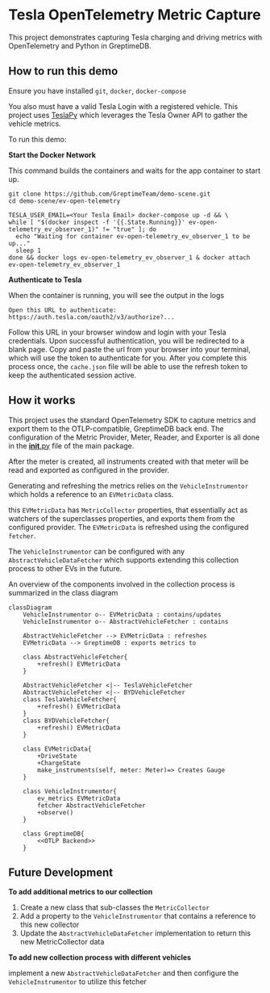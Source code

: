 # Tesla OpenTelemetry Metric Capture

This project demonstrates capturing Tesla charging and
driving metrics with OpenTelemetry and Python in GreptimeDB.
 
## How to run this demo

Ensure you have installed `git`, `docker`, `docker-compose` 

You also must have a valid Tesla Login with a registered vehicle.
This project uses [TeslaPy](https://github.com/tdorssers/TeslaPy) 
which leverages the Tesla Owner API to gather the vehicle metrics.

To run this demo:

**Start the Docker Network**

This command builds the containers and 
waits for the app container to start up.

```shell
git clone https://github.com/GreptimeTeam/demo-scene.git
cd demo-scene/ev-open-telemetry

TESLA_USER_EMAIL=<Your Tesla Email> docker-compose up -d && \
while [ "$(docker inspect -f '{{.State.Running}}' ev-open-telemetry_ev_observer_1)" != "true" ]; do
  echo "Waiting for container ev-open-telemetry_ev_observer_1 to be up..."
  sleep 1
done && docker logs ev-open-telemetry_ev_observer_1 & docker attach ev-open-telemetry_ev_observer_1
```

**Authenticate to Tesla**

When the container is running, you will see the output in the logs 

`Open this URL to authenticate: https://auth.tesla.com/oauth2/v3/authorize?...`

Follow this URL in your browser window and login 
with your Tesla credentials.  Upon successful authentication, 
you will be redirected to a blank page. 
Copy and paste the url from your browser 
into your terminal, which will use the token to authenticate for you.
After you complete this process once, the `cache.json` file will be able to 
use the refresh token to keep the authenticated session active.


## How it works
This project uses the standard OpenTelemetry SDK to capture metrics
and export them to the OTLP-compatible, GreptimeDB back end. 
The configuration of the Metric Provider, Meter, Reader, and Exporter is all done in the [__init__.py](./ev_observer/ev_observer/__init__.py) file of the main package. 

After the meter is created, all instruments created with that meter
will be read and exported as configured in the provider.

Generating and refreshing the metrics relies on the `VehicleInstrumentor` which holds a reference to an `EVMetricData` class.

this `EVMetricData` has `MetricCollector` properties, that essentially act as watchers of the superclasses properties, and exports them from the configured provider. The `EVMetricData` is refreshed using the configured `fetcher`.

The `VehicleInstrumentor` can be configured with any `AbstractVehicleDataFetcher` which supports extending this collection process to other EVs in the future.

An overview of the components involved in the collection process is summarized
in the class diagram
```mermaid
classDiagram
    VehicleInstrumentor o-- EVMetricData : contains/updates
    VehicleInstrumentor o-- AbstractVehicleFetcher : contains
    
    AbstractVehicleFetcher --> EVMetricData : refreshes
    EVMetricData --> GreptimeDB : exports metrics to

    class AbstractVehicleFetcher{
        +refresh() EVMetricData
    }

    AbstractVehicleFetcher <|-- TeslaVehicleFetcher
    AbstractVehicleFetcher <|-- BYDVehicleFetcher
    class TeslaVehicleFetcher{
        +refresh() EVMetricData
    }
    class BYDVehicleFetcher{
        +refresh() EVMetricData
    }

    class EVMetricData{
        +DriveState
        +ChargeState
        make_instruments(self, meter: Meter)=> Creates Gauge
    }

    class VehicleInstrumentor{
        ev_metrics EVMetricData
        fetcher AbstractVehicleFetcher
        +observe()
    }

    class GreptimeDB{
        <<OTLP Backend>>
    }
```

## Future Development
**To add additional metrics to our collection**
1. Create a new class that sub-classes the `MetricCollector` 
2. Add a property to the `VehicleInstrumentor` that contains a reference to this new collector
3. Update the `AbstractVehicleDataFetcher` implementation to return this new MetricCollector data

**To add new collection process with different vehicles**

implement a new `AbstractVehicleDataFetcher` and then configure the `VehicleInstrumentor` to utilize this fetcher